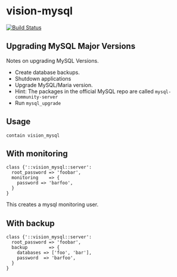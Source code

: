 # vision-mysql

[![Build Status](https://travis-ci.org/vision-it/vision-mysql.svg?branch=production)](https://travis-ci.org/vision-it/vision-mysql)

## Upgrading MySQL Major Versions

Notes on upgrading MySQL Versions.

 - Create database backups.
 - Shutdown applications
 - Upgrade MySQL/Maria version.
 - Hint: The packages in the official MySQL repo are called `mysql-community-server`
 - Run `mysql_upgrade`

## Usage

```
contain vision_mysql
```

## With monitoring
```puppet
class {'::vision_mysql::server':
  root_password => 'foobar',
  monitoring    => {
    password => 'barfoo',
  }
}
```
This creates a mysql monitoring user.

## With backup

```puppet
class {'::vision_mysql::server':
  root_password => 'foobar',
  backup        => {
    databases => ['foo', 'bar'],
    password  => 'barfoo',
  }
}
```
